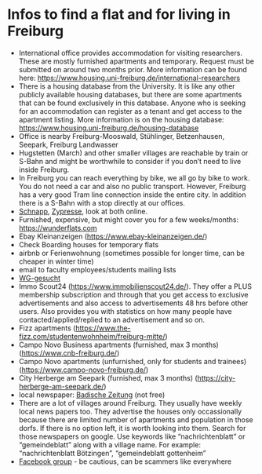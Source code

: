 # Infos to find a flat and for living in Freiburg

* International office provides accommodation for visiting researchers. These are mostly furnished apartments and temporary. Request must be submitted on around two months prior. More information can be found here: https://www.housing.uni-freiburg.de/international-researchers
* There is a housing database from the University. It is like any other publicly available housing databases, but there are some apartments that can be found exclusively in this database. Anyone who is seeking for an accommodation can register as a tenant and get access to the apartment listing. More information is on the housing database: https://www.housing.uni-freiburg.de/housing-database
* Office is nearby Freiburg-Mooswald, Stühlinger, Betzenhausen, Seepark, Freiburg Landwasser
* Hugstetten (March) and other smaller villages are reachable by train or S-Bahn and might be worthwhile to consider if you don’t need to live inside Freiburg.
* In Freiburg you can reach everything by bike, we all go by bike to work. You do not need a car and also no public transport. However, Freiburg has a very good Tram line connection inside the entire city. In addition there is a S-Bahn with a stop directly at our offices.
* [Schnapp](https://schnapp.de/), [Zypresse](https://www.zypresse.com), look at both online.
* Furnished, expensive, but might cover you for a few weeks/months: https://wunderflats.com
* Ebay Kleinanzeigen (https://www.ebay-kleinanzeigen.de/)
* Check Boarding houses for temporary flats
* airbnb or Ferienwohnung (sometimes possible for longer time, can be cheaper in winter time)
* email to faculty employees/students mailing lists
* [WG-gesucht](https://www.wg-gesucht.de/)
* Immo Scout24 (https://www.immobilienscout24.de/). They offer a PLUS membership subscription and through that you get access to exclusive advertisements and also access to advertisements 48 hrs before other users. Also provides you with statistics on how many people have contacted/applied/replied to an advertisement and so on.
* Fizz apartments (https://www.the-fizz.com/studentenwohnheim/freiburg-mitte/)
* Campo Novo Business apartments (furnished, max 3 months) (https://www.cnb-freiburg.de/)
* Campo Novo apartments (unfurnished, only for students and trainees) (https://www.campo-novo-freiburg.de/)
* City Herberge am Seepark (furnished, max 3 months) (https://city-herberge-am-seepark.de/)
* local newspaper: [Badische Zeitung](https://www.badische-zeitung.de/) (not free)
* There are a lot of villages around Freiburg. They usually have weekly local news papers too. They advertise the houses only occassionally because there are limited number of apartments and population in those dorfs. If there is no option left, it is worth looking into them. Search for those newspapers on google. Use keywords like “nachrichtenblatt” or “gemeindeblatt” along with a village name. For example: “nachrichtenblatt Bötzingen”, “gemeindeblatt gottenheim”
* [Facebook group](https://www.facebook.com/groups/1538409486421945) - be cautious, can be scammers like everywhere

